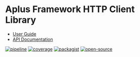 # Aplus Framework HTTP Client Library

- [User Guide](https://docs.aplus-framework.com/guides/libraries/http-client/index.html)
- [API Documentation](https://docs.aplus-framework.com/packages/http-client.html)

[![pipeline](https://gitlab.com/aplus-framework/libraries/http-client/badges/master/pipeline.svg)](https://gitlab.com/aplus-framework/libraries/http-client/-/pipelines?scope=branches)
[![coverage](https://gitlab.com/aplus-framework/libraries/http-client/badges/master/coverage.svg?job=test:php)](https://aplus-framework.gitlab.io/libraries/http-client/coverage/)
[![packagist](https://img.shields.io/packagist/v/aplus/http-client)](https://packagist.org/packages/aplus/http-client)
[![open-source](https://img.shields.io/badge/open--source-donate-orange)](https://www.paypal.com/donate/?hosted_button_id=NGBNW5PY4VSJ4)
